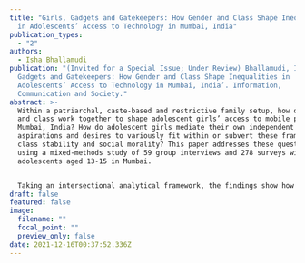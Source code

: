 ```yaml
---
title: "Girls, Gadgets and Gatekeepers: How Gender and Class Shape Inequalities
  in Adolescents’ Access to Technology in Mumbai, India"
publication_types:
  - "2"
authors:
  - Isha Bhallamudi
publication: "(Invited for a Special Issue; Under Review) Bhallamudi, I. ‘Girls,
  Gadgets and Gatekeepers: How Gender and Class Shape Inequalities in
  Adolescents’ Access to Technology in Mumbai, India’. Information,
  Communication and Society."
abstract: >-
  Within a patriarchal, caste-based and restrictive family setup, how do gender
  and class work together to shape adolescent girls’ access to mobile phones in
  Mumbai, India? How do adolescent girls mediate their own independent
  aspirations and desires to variously fit within or subvert these frameworks of
  class stability and social morality? This paper addresses these question by
  using a mixed-methods study of 59 group interviews and 278 surveys with
  adolescents aged 13-15 in Mumbai. 


  Taking an intersectional analytical framework, the findings show how gender and class together, create varying standards of respectable femininity and class distinction that families aspire to and cultivate in adolescent girls. The mobile phone can be seen as both a threat and a necessity to the maintenance of these standards of respectability, resulting in families variously enabling or constraining access to mobile phones by girls. Rather than interpreting the findings through binaries of lower-class/upper-class or empowered/constrained, I instead consider how classed ideals of respectable femininity create different aspirational conditions for girls belonging to each class group, and form the cultural frames of everyday life. I explore what implications this might have for adolescents girls’ understandings and enactments of independence, and how they use the site of the mobile phone to make these enactments.
draft: false
featured: false
image:
  filename: ""
  focal_point: ""
  preview_only: false
date: 2021-12-16T00:37:52.336Z
---
```

